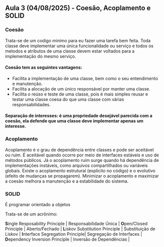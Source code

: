 ## Aula 3 (04/08/2025) - Coesão, Acoplamento e SOLID

### Coesão

Trata-se de um codigo minimo para eu fazer uma tarefa bem feita. Toda classe deve implementar uma única funcionalidade ou serviço e todos os metodos e atributos de uma classe devem estar voltados para a implementação do mesmo serviço.

#### Coesão tem as seguintes vantagens:

- Facilita a implementação de uma classe, bem como o seu entendimento e manutenção.
- Facilita a alocação de um único responsável por manter uma classe.
- Facilita o reúso e teste de uma classe, pois é mais simples reusar e testar uma classe coesa do que uma classe com várias responsabilidades.

#### Separação de interesses: é uma propriedade desejável parecida com a coesão, ela defende que uma classe deve implementar apenas um interesse.

### Acoplamento

Acoplamento é o grau de dependência entre classes e pode ser aceitável ou ruim. É aceitável quando ocorre por meio de interfaces estáveis e uso de métodos públicos. Já o acoplamento ruim surge quando há dependência de implementações instáveis, como arquivos compartilhados ou variáveis globais. Existe o acoplamento estrutural (explícito no código) e o evolutivo (efeito de mudanças se propagarem). Minimizar o acoplamento e maximizar a coesão melhora a manutenção e a estabilidade do sistema.

### SOLID

É programar orientado a objetos 

Trata-se de um acrônimo:

**S**ingle Resposability Principle | Responsabilidade Única   |
**O**pen/Closed Principle          | Aberto/Fechado           |
**L**iskov Substitution Principle  | Substituição de Liskov   |
**I**nterface Segregation Principle| Segregação de Interfaces |
**D**ependency Inversion Principle | Inversão de Dependências |
